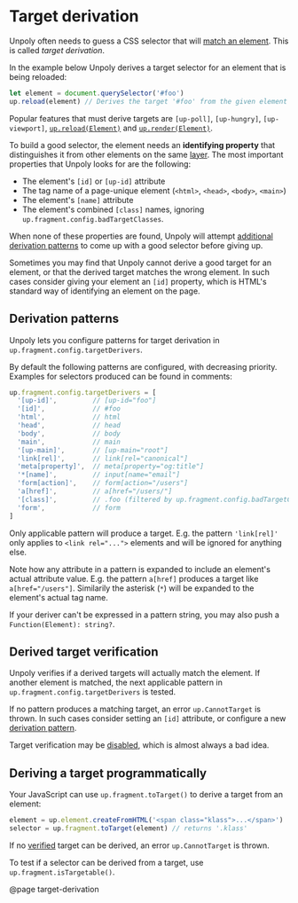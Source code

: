 Target derivation
=================

Unpoly often needs to guess a CSS selector that will [match an element](/targeting-fragments). This is called *target derivation*.

In the example below Unpoly derives a target selector for an element that is being reloaded:

```js
let element = document.querySelector('#foo')
up.reload(element) // Derives the target '#foo' from the given element
```

Popular features that must derive targets are `[up-poll]`,  `[up-hungry]`, `[up-viewport]`, [`up.reload(Element)`](/up.reload) and [`up.render(Element)`](/up.render).

To build a good selector, the element needs an **identifying property** that distinguishes it from other elements on the same [layer](/up.layer). The most important properties that Unpoly looks for are the following:

- The element's `[id]` or `[up-id]` attribute
- The tag name of a page-unique element (`<html>`, `<head>`, `<body>`, `<main>`)
- The element's `[name]` attribute
- The element's combined `[class]` names, ignoring `up.fragment.config.badTargetClasses`.

When none of these properties are found, Unpoly will attempt [additional derivation patterns](#derivation-patterns) to come up with a good selector before giving up.

Sometimes you may find that Unpoly cannot derive a good target for an element, or that the derived target matches the wrong element. In such cases consider giving your element an `[id]` property, which is HTML's standard way of identifying an element on the page.


Derivation patterns
-------------------

Unpoly lets you configure patterns for target derivation in `up.fragment.config.targetDerivers`.

By default the following patterns are configured, with decreasing priority. Examples for selectors produced can be found in comments:

```js
up.fragment.config.targetDerivers = [
  '[up-id]',         // [up-id="foo"]
  '[id]',            // #foo
  'html',            // html
  'head',            // head
  'body',            // body
  'main',            // main
  '[up-main]',       // [up-main="root"]
  'link[rel]',       // link[rel="canonical"]
  'meta[property]',  // meta[property="og:title"]
  '*[name]',         // input[name="email"]
  'form[action]',    // form[action="/users"]
  'a[href]',         // a[href="/users/"]
  '[class]',         // .foo (filtered by up.fragment.config.badTargetClasses)
  'form',            // form
]
```

Only applicable pattern will produce a target. E.g. the pattern `'link[rel]'` only applies to `<link rel="...">` elements and will be ignored for anything else.

Note how any attribute in a pattern is expanded to include an element's actual attribute value. E.g. the pattern `a[href]` produces a target like `a[href="/users"]`.
Similarily the asterisk (`*`) will be expanded to the element's actual tag name. 

If your deriver can't be expressed in a pattern string, you may also push a `Function(Element): string?`.



Derived target verification
---------------------------

Unpoly verifies if a derived targets will actually match the element. If another element is matched, the next applicable pattern in `up.fragment.config.targetDerivers` is tested.

If no pattern produces a matching target, an error `up.CannotTarget` is thrown. In such cases consider setting an `[id]` attribute, or configure a new [derivation pattern](#derivation-patterns).

Target verification may be [disabled](/up.fragment.config#config.verifyDerivedTarget), which is almost always a bad idea.


Deriving a target programmatically
----------------------------------

Your JavaScript can use `up.fragment.toTarget()` to derive a target from an element:

```js
element = up.element.createFromHTML('<span class="klass">...</span>')
selector = up.fragment.toTarget(element) // returns '.klass'
```

If no [verified](#derived-target-verification) target can be derived, an error `up.CannotTarget` is thrown.

To test if a selector can be derived from a target, use `up.fragment.isTargetable()`.


@page target-derivation
